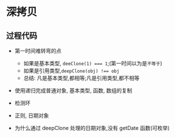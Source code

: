 # 深拷贝

## 过程代码

- 第一时间难转弯的点
  - 如果是基本类型, `deeClone(1) === 1`;(第一时间以为是`不等于`)
  - 如果是引用类型,`deepClone(obj) !== obj`
  - 总结: 凡是基本类型,都相等;凡是引用类型,都不相等
      
- 使用递归完成普通对象, 基本类型, 函数, 数组的复制

- 检测环

- 正则, 日期对象

- 为什么通过 deepClone 处理的日期对象,没有 getDate 函数(可枚举)
    

